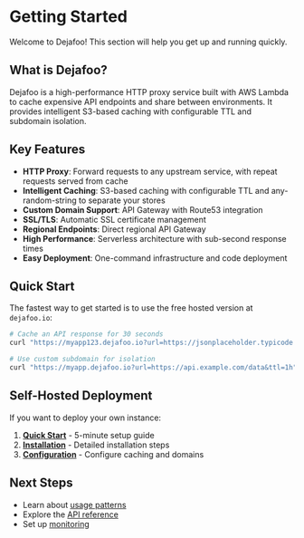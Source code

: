 # Getting Started

Welcome to Dejafoo! This section will help you get up and running quickly.

## What is Dejafoo?

Dejafoo is a high-performance HTTP proxy service built with AWS Lambda to cache expensive API endpoints and share between environments. It provides intelligent S3-based caching with configurable TTL and subdomain isolation.

## Key Features

- **HTTP Proxy**: Forward requests to any upstream service, with repeat requests served from cache
- **Intelligent Caching**: S3-based caching with configurable TTL and any-random-string to separate your stores
- **Custom Domain Support**: API Gateway with Route53 integration
- **SSL/TLS**: Automatic SSL certificate management
- **Regional Endpoints**: Direct regional API Gateway
- **High Performance**: Serverless architecture with sub-second response times
- **Easy Deployment**: One-command infrastructure and code deployment

## Quick Start

The fastest way to get started is to use the free hosted version at `dejafoo.io`:

```bash
# Cache an API response for 30 seconds
curl "https://myapp123.dejafoo.io?url=https://jsonplaceholder.typicode.com/todos/1&ttl=30s"

# Use custom subdomain for isolation
curl "https://myapp.dejafoo.io?url=https://api.example.com/data&ttl=1h"
```

## Self-Hosted Deployment

If you want to deploy your own instance:

1. **[Quick Start](quick-start.md)** - 5-minute setup guide
2. **[Installation](installation.md)** - Detailed installation steps
3. **[Configuration](configuration.md)** - Configure caching and domains

## Next Steps

- Learn about [usage patterns](user-guide/usage.md)
- Explore the [API reference](api-reference/index.md)
- Set up [monitoring](user-guide/monitoring.md)
